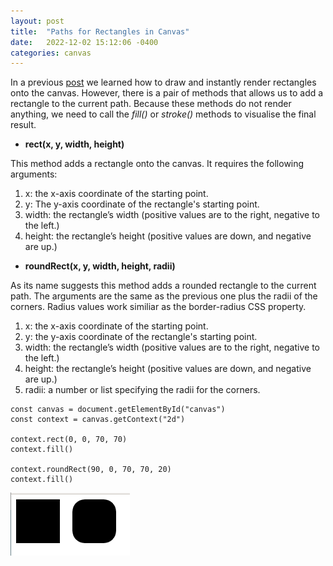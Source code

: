 ```yaml
---
layout: post
title:  "Paths for Rectangles in Canvas"
date:   2022-12-02 15:12:06 -0400
categories: canvas
---
```

In a previous [post](https://danielmart-tech.github.io/canvas/2022/10/07/rectangles-canvas.html) we learned how to draw and instantly render rectangles onto the canvas. However, there is a pair of methods that allows us to add a rectangle to the current path. Because these methods do not render anything, we need to call the *fill()* or *stroke()* methods to visualise the final result.

- **rect(x, y, width, height)**

This method adds a rectangle onto the canvas. It requires the following arguments:

1. x: the x-axis coordinate of the starting point.
2. y: The y-axis coordinate of the rectangle's starting point.
3. width: the rectangle’s width (positive values are to the right, negative to the left.)
4. height: the rectangle’s height (positive values are down, and negative are up.)

- **roundRect(x, y, width, height, radii)**

As its name suggests this method adds a rounded rectangle to the current path. The arguments are the same as the previous one plus the radii of the corners. Radius values work similiar as the border-radius CSS property.

1. x: the x-axis coordinate of the starting point.
2. y: the y-axis coordinate of the rectangle's starting point.
3. width: the rectangle’s width (positive values are to the right, negative to the left.)
4. height: the rectangle’s height (positive values are down, and negative are up.)
5. radii: a number or list specifying the radii for the corners.

<pre><code>const canvas = document.getElementById("canvas")
const context = canvas.getContext("2d")

context.rect(0, 0, 70, 70)
context.fill()

context.roundRect(90, 0, 70, 70, 20)
context.fill()
</code></pre>

![rects](/../../../assets/images/rects.png)